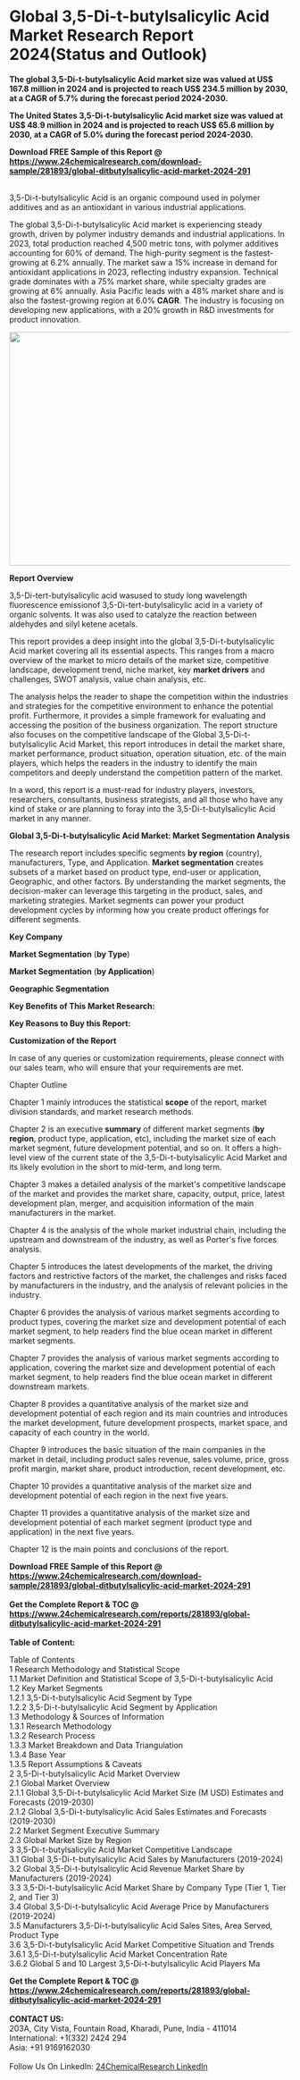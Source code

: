 <h1>Global 3,5-Di-t-butylsalicylic Acid Market Research Report 2024(Status and Outlook)</h1><p><strong>The global 3,5-Di-t-butylsalicylic Acid market size was valued at US$ 167.8 million in 2024 and is projected to reach US$ 234.5 million by 2030, at a CAGR of 5.7% during the forecast period 2024-2030.</strong></p><p>
</p><p><strong>The United States 3,5-Di-t-butylsalicylic Acid market size was valued at US$ 48.9 million in 2024 and is projected to reach US$ 65.6 million by 2030, at a CAGR of 5.0% during the forecast period 2024-2030.</strong></p><div><b>Download FREE Sample of this Report @ 
            <a href="https://www.24chemicalresearch.com/download-sample/281893/global-ditbutylsalicylic-acid-market-2024-291">
            https://www.24chemicalresearch.com/download-sample/281893/global-ditbutylsalicylic-acid-market-2024-291</a></b></div><br><p>
</p><p>3,5-Di-t-butylsalicylic Acid is an organic compound used in polymer additives and as an antioxidant in various industrial applications.</p><p>
</p><p>The global 3,5-Di-t-butylsalicylic Acid market is experiencing steady growth, driven by polymer industry demands and industrial applications. In 2023, total production reached 4,500 metric tons, with polymer additives accounting for 60% of demand. The high-purity segment is the fastest-growing at 6.2% annually. The market saw a 15% increase in demand for antioxidant applications in 2023, reflecting industry expansion. Technical grade dominates with a 75% market share, while specialty grades are growing at 6% annually. Asia Pacific leads with a 48% market share and is also the fastest-growing region at 6.0% <strong>CAGR</strong>. The industry is focusing on developing new applications, with a 20% growth in R&amp;D investments for product innovation.</p><p>
</p><p><img alt="" src="https://24chemicalresearch.com/assets/report-images/Global35DitbutylsalicylicAcid.png" style="height:418px; width:731px"></p><p>
</p><p><strong>Report Overview</strong></p><p>
</p><p></p><p>
</p><p>3,5-Di-tert-butylsalicylic acid wasused to study long wavelength fluorescence emissionof 3,5-Di-tert-butylsalicylic acid in a variety of organic solvents. It was also used to catalyze the reaction between aldehydes and silyl ketene acetals.</p><p>
</p><p>This report provides a deep insight into the global 3,5-Di-t-butylsalicylic Acid market covering all its essential aspects. This ranges from a macro overview of the market to micro details of the market size, competitive landscape, development trend, niche market, key <strong>market drivers</strong> and challenges, SWOT analysis, value chain analysis, etc.</p><p>
</p><p>The analysis helps the reader to shape the competition within the industries and strategies for the competitive environment to enhance the potential profit. Furthermore, it provides a simple framework for evaluating and accessing the position of the business organization. The report structure also focuses on the competitive landscape of the Global 3,5-Di-t-butylsalicylic Acid Market, this report introduces in detail the market share, market performance, product situation, operation situation, etc. of the main players, which helps the readers in the industry to identify the main competitors and deeply understand the competition pattern of the market.</p><p>
</p><p>In a word, this report is a must-read for industry players, investors, researchers, consultants, business strategists, and all those who have any kind of stake or are planning to foray into the 3,5-Di-t-butylsalicylic Acid market in any manner.</p><p>
</p><p><strong>Global 3,5-Di-t-butylsalicylic Acid Market: Market Segmentation Analysis</strong></p><p>
</p><p>The research report includes specific segments <strong>by region</strong> (country), manufacturers, Type, and Application. <strong>Market segmentation</strong> creates subsets of a market based on product type, end-user or application, Geographic, and other factors. By understanding the market segments, the decision-maker can leverage this targeting in the product, sales, and marketing strategies. Market segments can power your product development cycles by informing how you create product offerings for different segments.</p><p>
</p><p><strong>Key Company</strong></p><p>
</p><p>
</p><p><strong>Market Segmentation</strong> (<strong>by Type</strong>)</p><p>
</p><p>
</p><p><strong>Market Segmentation</strong> (<strong>by Application</strong>)</p><p>
</p><p>
</p><p><strong>Geographic Segmentation</strong></p><p>
</p><p>
</p><p><strong>Key Benefits of This Market Research:</strong></p><p>
</p><p>
</p><p><strong>Key Reasons to Buy this Report:</strong></p><p>
</p><p>
</p><p><strong>Customization of the Report</strong></p><p>
</p><p>In case of any queries or customization requirements, please connect with our sales team, who will ensure that your requirements are met.</p><p>
</p><p>Chapter Outline</p><p>
</p><p>Chapter 1 mainly introduces the statistical <strong>scope</strong> of the report, market division standards, and market research methods.</p><p>
</p><p>Chapter 2 is an executive <strong>summary</strong> of different market segments (<strong>by region</strong>, product type, application, etc), including the market size of each market segment, future development potential, and so on. It offers a high-level view of the current state of the 3,5-Di-t-butylsalicylic Acid Market and its likely evolution in the short to mid-term, and long term.</p><p>
</p><p>Chapter 3 makes a detailed analysis of the market's competitive landscape of the market and provides the market share, capacity, output, price, latest development plan, merger, and acquisition information of the main manufacturers in the market.</p><p>
</p><p>Chapter 4 is the analysis of the whole market industrial chain, including the upstream and downstream of the industry, as well as Porter's five forces analysis.</p><p>
</p><p>Chapter 5 introduces the latest developments of the market, the driving factors and restrictive factors of the market, the challenges and risks faced by manufacturers in the industry, and the analysis of relevant policies in the industry.</p><p>
</p><p>Chapter 6 provides the analysis of various market segments according to product types, covering the market size and development potential of each market segment, to help readers find the blue ocean market in different market segments.</p><p>
</p><p>Chapter 7 provides the analysis of various market segments according to application, covering the market size and development potential of each market segment, to help readers find the blue ocean market in different downstream markets.</p><p>
</p><p>Chapter 8 provides a quantitative analysis of the market size and development potential of each region and its main countries and introduces the market development, future development prospects, market space, and capacity of each country in the world.</p><p>
</p><p>Chapter 9 introduces the basic situation of the main companies in the market in detail, including product sales revenue, sales volume, price, gross profit margin, market share, product introduction, recent development, etc.</p><p>
</p><p>Chapter 10 provides a quantitative analysis of the market size and development potential of each region in the next five years.</p><p>
</p><p>Chapter 11 provides a quantitative analysis of the market size and development potential of each market segment (product type and application) in the next five years.</p><p>
</p><p>Chapter 12 is the main points and conclusions of the report.</p><div><b>Download FREE Sample of this Report @ 
            <a href="https://www.24chemicalresearch.com/download-sample/281893/global-ditbutylsalicylic-acid-market-2024-291">
            https://www.24chemicalresearch.com/download-sample/281893/global-ditbutylsalicylic-acid-market-2024-291</a></b></div><br><div><b>Get the Complete Report & TOC @ 
            <a href="https://www.24chemicalresearch.com/reports/281893/global-ditbutylsalicylic-acid-market-2024-291">
            https://www.24chemicalresearch.com/reports/281893/global-ditbutylsalicylic-acid-market-2024-291</a></b></div><br>
            <b>Table of Content:</b><p>Table of Contents<br />
 1 Research Methodology and Statistical Scope<br />
 1.1 Market Definition and Statistical Scope of 3,5-Di-t-butylsalicylic Acid<br />
 1.2 Key Market Segments<br />
 1.2.1 3,5-Di-t-butylsalicylic Acid Segment by Type<br />
 1.2.2 3,5-Di-t-butylsalicylic Acid Segment by Application<br />
 1.3 Methodology & Sources of Information<br />
 1.3.1 Research Methodology<br />
 1.3.2 Research Process<br />
 1.3.3 Market Breakdown and Data Triangulation<br />
 1.3.4 Base Year<br />
 1.3.5 Report Assumptions & Caveats<br />
 2 3,5-Di-t-butylsalicylic Acid Market Overview<br />
 2.1 Global Market Overview<br />
 2.1.1 Global 3,5-Di-t-butylsalicylic Acid Market Size (M USD) Estimates and Forecasts (2019-2030)<br />
 2.1.2 Global 3,5-Di-t-butylsalicylic Acid Sales Estimates and Forecasts (2019-2030)<br />
 2.2 Market Segment Executive Summary<br />
 2.3 Global Market Size by Region<br />
 3 3,5-Di-t-butylsalicylic Acid Market Competitive Landscape<br />
 3.1 Global 3,5-Di-t-butylsalicylic Acid Sales by Manufacturers (2019-2024)<br />
 3.2 Global 3,5-Di-t-butylsalicylic Acid Revenue Market Share by Manufacturers (2019-2024)<br />
 3.3 3,5-Di-t-butylsalicylic Acid Market Share by Company Type (Tier 1, Tier 2, and Tier 3)<br />
 3.4 Global 3,5-Di-t-butylsalicylic Acid Average Price by Manufacturers (2019-2024)<br />
 3.5 Manufacturers 3,5-Di-t-butylsalicylic Acid Sales Sites, Area Served, Product Type<br />
 3.6 3,5-Di-t-butylsalicylic Acid Market Competitive Situation and Trends<br />
 3.6.1 3,5-Di-t-butylsalicylic Acid Market Concentration Rate<br />
 3.6.2 Global 5 and 10 Largest 3,5-Di-t-butylsalicylic Acid Players Ma</p><div><b>Get the Complete Report & TOC @ 
            <a href="https://www.24chemicalresearch.com/reports/281893/global-ditbutylsalicylic-acid-market-2024-291">
            https://www.24chemicalresearch.com/reports/281893/global-ditbutylsalicylic-acid-market-2024-291</a></b></div><br><b>CONTACT US:</b><br>
            203A, City Vista, Fountain Road, Kharadi, Pune, India - 411014<br>
            International: +1(332) 2424 294<br>
            Asia: +91 9169162030 <br><br>
            Follow Us On LinkedIn: <a href="https://www.linkedin.com/company/24chemicalresearch/">24ChemicalResearch LinkedIn</a>